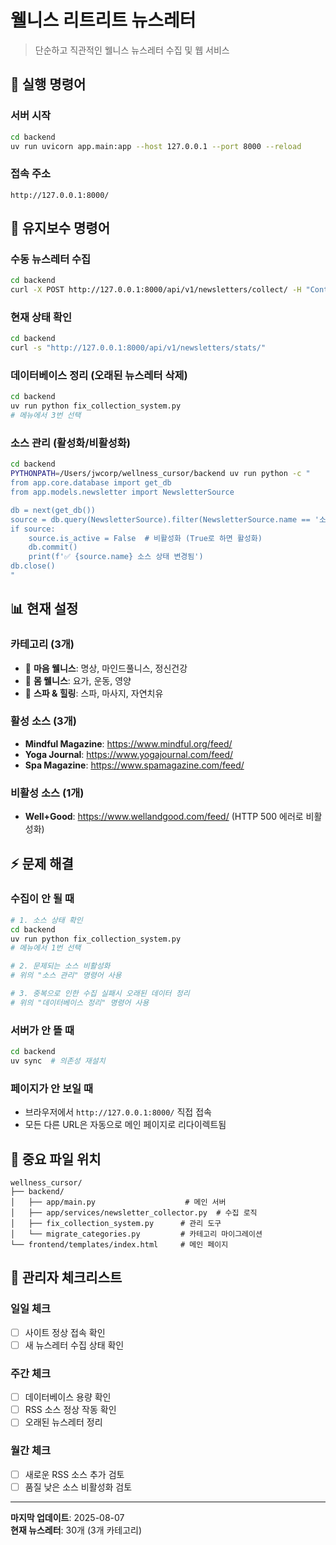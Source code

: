 # 웰니스 리트리트 뉴스레터

> 단순하고 직관적인 웰니스 뉴스레터 수집 및 웹 서비스

## 🚀 실행 명령어

### 서버 시작
```bash
cd backend
uv run uvicorn app.main:app --host 127.0.0.1 --port 8000 --reload
```

### 접속 주소
```
http://127.0.0.1:8000/
```

## 🔧 유지보수 명령어

### 수동 뉴스레터 수집
```bash
cd backend
curl -X POST http://127.0.0.1:8000/api/v1/newsletters/collect/ -H "Content-Type: application/json"
```

### 현재 상태 확인
```bash
cd backend
curl -s "http://127.0.0.1:8000/api/v1/newsletters/stats/"
```

### 데이터베이스 정리 (오래된 뉴스레터 삭제)
```bash
cd backend
uv run python fix_collection_system.py
# 메뉴에서 3번 선택
```

### 소스 관리 (활성화/비활성화)
```bash
cd backend
PYTHONPATH=/Users/jwcorp/wellness_cursor/backend uv run python -c "
from app.core.database import get_db
from app.models.newsletter import NewsletterSource

db = next(get_db())
source = db.query(NewsletterSource).filter(NewsletterSource.name == '소스명').first()
if source:
    source.is_active = False  # 비활성화 (True로 하면 활성화)
    db.commit()
    print(f'✅ {source.name} 소스 상태 변경됨')
db.close()
"
```

## 📊 현재 설정

### 카테고리 (3개)
- 🧘 **마음 웰니스**: 명상, 마인드풀니스, 정신건강
- 💪 **몸 웰니스**: 요가, 운동, 영양
- 🌿 **스파 & 힐링**: 스파, 마사지, 자연치유

### 활성 소스 (3개)
- **Mindful Magazine**: https://www.mindful.org/feed/
- **Yoga Journal**: https://www.yogajournal.com/feed/
- **Spa Magazine**: https://www.spamagazine.com/feed/

### 비활성 소스 (1개)
- **Well+Good**: https://www.wellandgood.com/feed/ (HTTP 500 에러로 비활성화)

## ⚡ 문제 해결

### 수집이 안 될 때
```bash
# 1. 소스 상태 확인
cd backend
uv run python fix_collection_system.py
# 메뉴에서 1번 선택

# 2. 문제되는 소스 비활성화
# 위의 "소스 관리" 명령어 사용

# 3. 중복으로 인한 수집 실패시 오래된 데이터 정리
# 위의 "데이터베이스 정리" 명령어 사용
```

### 서버가 안 뜰 때
```bash
cd backend
uv sync  # 의존성 재설치
```

### 페이지가 안 보일 때
- 브라우저에서 `http://127.0.0.1:8000/` 직접 접속
- 모든 다른 URL은 자동으로 메인 페이지로 리다이렉트됨

## 📂 중요 파일 위치

```
wellness_cursor/
├── backend/
│   ├── app/main.py                    # 메인 서버
│   ├── app/services/newsletter_collector.py  # 수집 로직
│   ├── fix_collection_system.py      # 관리 도구
│   └── migrate_categories.py         # 카테고리 마이그레이션
└── frontend/templates/index.html     # 메인 페이지
```

## 🎯 관리자 체크리스트

### 일일 체크
- [ ] 사이트 정상 접속 확인
- [ ] 새 뉴스레터 수집 상태 확인

### 주간 체크  
- [ ] 데이터베이스 용량 확인
- [ ] RSS 소스 정상 작동 확인
- [ ] 오래된 뉴스레터 정리

### 월간 체크
- [ ] 새로운 RSS 소스 추가 검토
- [ ] 품질 낮은 소스 비활성화 검토

---
**마지막 업데이트**: 2025-08-07  
**현재 뉴스레터**: 30개 (3개 카테고리)